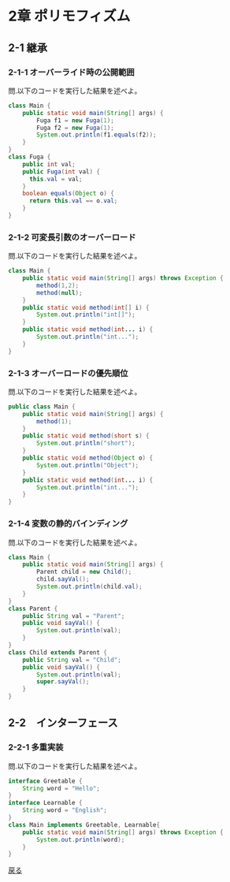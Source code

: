 # 2章 ポリモフィズム

## 2-1 継承

### 2-1-1 オーバーライド時の公開範囲
問.以下のコードを実行した結果を述べよ。
```java
class Main {
    public static void main(String[] args) {
        Fuga f1 = new Fuga(1);
        Fuga f2 = new Fuga(1);
        System.out.println(f1.equals(f2));
    }
}
class Fuga {
    public int val;
    public Fuga(int val) {
      this.val = val;
    }
    boolean equals(Object o) {
      return this.val == o.val;
    }
}
```

### 2-1-2 可変長引数のオーバーロード
問.以下のコードを実行した結果を述べよ。
```java
class Main {
    public static void main(String[] args) throws Exception {
        method(1,2);
        method(null);
    }
    public static void method(int[] i) {
        System.out.println("int[]");
    }
    public static void method(int... i) {
        System.out.println("int...");
    }
}
```

### 2-1-3 オーバーロードの優先順位
問.以下のコードを実行した結果を述べよ。
```java
public class Main {
    public static void main(String[] args) {
        method(1);
    }
    public static void method(short s) {
        System.out.println("short");
    }
    public static void method(Object o) {
        System.out.println("Object");
    }
    public static void method(int... i) {
        System.out.println("int...");
    }
}
```

### 2-1-4 変数の静的バインディング
問.以下のコードを実行した結果を述べよ。
```java
class Main {
    public static void main(String[] args) {
        Parent child = new Child();
        child.sayVal();
        System.out.println(child.val);
    }
}
class Parent {
    public String val = "Parent";
    public void sayVal() {
        System.out.println(val);
    }
}
class Child extends Parent {
    public String val = "Child";
    public void sayVal() {
        System.out.println(val);
        super.sayVal();
    }
}
```
## 2-2　インターフェース

### 2-2-1 多重実装
問.以下のコードを実行した結果を述べよ。
```java
interface Greetable {
    String word = "Hello";
}
interface Learnable {
    String word = "English";    
}
class Main implements Greetable, Learnable{
    public static void main(String[] args) throws Exception {
        System.out.println(word);
    }
}
```
[戻る](https://github.com/sanotyan1202/JavaGold)
